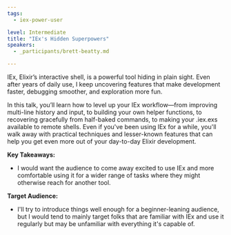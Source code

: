 ```yaml
---
tags: 
  - iex-power-user

level: Intermediate
title: "IEx's Hidden Superpowers"
speakers: 
  - _participants/brett-beatty.md

---
```

IEx, Elixir’s interactive shell, is a powerful tool hiding in plain sight. Even after years of daily use, I keep uncovering features that make development faster, debugging smoother, and exploration more fun.

In this talk, you’ll learn how to level up your IEx workflow—from improving multi-line history and input, to building your own helper functions, to recovering gracefully from half-baked commands, to making your .iex.exs available to remote shells. Even if you've been using IEx for a while, you'll walk away with practical techniques and lesser-known features that can help you get even more out of your day-to-day Elixir development.

**Key Takeaways:**

- I would want the audience to come away excited to use IEx and more comfortable using it for a wider range of tasks where they might otherwise reach for another tool.

**Target Audience:**

- I'll try to introduce things well enough for a beginner-leaning audience, but I would tend to mainly target folks that are familiar with IEx and use it regularly but may be unfamiliar with everything it's capable of.
